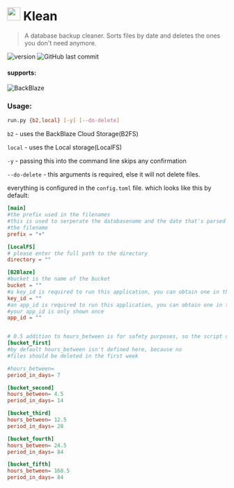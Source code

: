 # <img src='https://image.flaticon.com/icons/svg/660/660478.svg' width="30" height="30"> Klean

> A database backup cleaner. Sorts files by date and deletes the ones you don't need anymore. 

![version](https://img.shields.io/github/v/release/kevinkosterr/Klean?include_prereleases)
![GitHub last commit](https://img.shields.io/github/last-commit/kevinkosterr/Klean)

#### supports:

![BackBlaze](https://www.backblaze.com/pics/backblaze-logo.gif)
<br>

### Usage:

```bash
run.py {b2,local} [-y] [--do-delete]
```

`b2` - uses the BackBlaze Cloud Storage(B2FS)

`local` - uses the Local storage(LocalFS)

`-y` - passing this into the command line skips any confirmation

`--do-delete` - this arguments is required, else it will not delete files.

everything is configured in the `config.toml` file. which looks like this by default:

```toml
[main]
#the prefix used in the filenames
#this is used to serperate the databasename and the date that's parsed within
#the filename
prefix = "+"

[LocalFS]
# please enter the full path to the directory
directory = ""

[B2Blaze]
#bucket is the name of the bucket
bucket = ""
#a key_id is required to run this application, you can obtain one in the B2 portal
key_id = ""
#an app_id is required to run this application, you can obtain one in the B2 portal
#your app_id is only shown once
app_id = ""


# 0.5 addition to hours_between is for safety purposes, so the script doesn't accidentally delete wrong files.
[bucket_first]
#by default hours_between isn't defined here, because no
#files should be deleted in the first week

#hours_between=
period_in_days= 7

[bucket_second]
hours_between= 4.5
period_in_days= 14

[bucket_third]
hours_between= 12.5
period_in_days= 28

[bucket_fourth]
hours_between= 24.5
period_in_days= 84

[bucket_fifth]
hours_between= 168.5
period_in_days= 84
```

